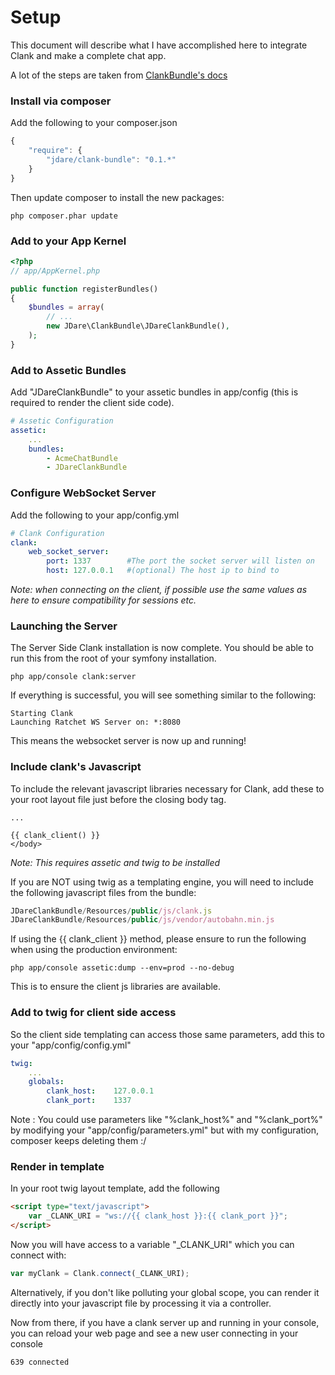 # Setup

This document will describe what I have accomplished here to integrate Clank and make a complete chat app.

A lot of the steps are taken from [ClankBundle's docs](https://github.com/JDare/ClankBundle/tree/master/Resources/docs)


### Install via composer

Add the following to your composer.json

```javascript
{
    "require": {
        "jdare/clank-bundle": "0.1.*"
    }
}
```

Then update composer to install the new packages:
```command
php composer.phar update
```

### Add to your App Kernel

```php
<?php
// app/AppKernel.php

public function registerBundles()
{
    $bundles = array(
        // ...
        new JDare\ClankBundle\JDareClankBundle(),
    );
}
```

### Add to Assetic Bundles

Add "JDareClankBundle" to your assetic bundles in app/config (this is required to render the client side code).

```yaml
# Assetic Configuration
assetic:
    ...
    bundles:
        - AcmeChatBundle
        - JDareClankBundle
```

### Configure WebSocket Server

Add the following to your app/config.yml

```yaml
# Clank Configuration
clank:
    web_socket_server:
        port: 1337        #The port the socket server will listen on
        host: 127.0.0.1   #(optional) The host ip to bind to
```

_Note: when connecting on the client, if possible use the same values as here to ensure compatibility for sessions etc._

### Launching the Server

The Server Side Clank installation is now complete. You should be able to run this from the root of your symfony installation.

```command
php app/console clank:server
```

If everything is successful, you will see something similar to the following:

```
Starting Clank
Launching Ratchet WS Server on: *:8080
```

This means the websocket server is now up and running!

### Include clank's Javascript

To include the relevant javascript libraries necessary for Clank, add these to your root layout file just before the closing body tag.

```twig
...

{{ clank_client() }}
</body>
```
_Note: This requires assetic and twig to be installed_

If you are NOT using twig as a templating engine, you will need to include the following javascript files from the bundle:

```javascript
JDareClankBundle/Resources/public/js/clank.js
JDareClankBundle/Resources/public/js/vendor/autobahn.min.js
```

If using the {{ clank_client }} method, please ensure to run the following when using the production environment:

```command
php app/console assetic:dump --env=prod --no-debug
```

This is to ensure the client js libraries are available.

### Add to twig for client side access

So the client side templating can access those same parameters, add this to your "app/config/config.yml"

```yaml
twig:
    ...
    globals:
        clank_host:    127.0.0.1
        clank_port:    1337
```

Note : You could use parameters like "%clank_host%" and "%clank_port%" by modifying your "app/config/parameters.yml" but with my configuration, composer keeps deleting them :/

### Render in template

In your root twig layout template, add the following

```html
<script type="text/javascript">
    var _CLANK_URI = "ws://{{ clank_host }}:{{ clank_port }}";
</script>
```

Now you will have access to a variable "_CLANK_URI" which you can connect with:

```javascript
var myClank = Clank.connect(_CLANK_URI);
```

Alternatively, if you don't like polluting your global scope, you can render it directly into your javascript file by processing it via a controller.


Now from there, if you have a clank server up and running in your console, you can reload your web page and see a new user connecting in your console

```
639 connected
```
